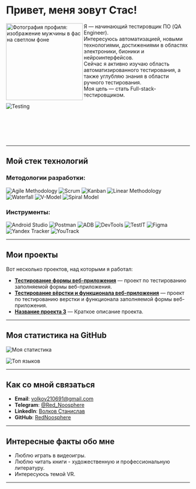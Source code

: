 # Привет, меня зовут Стас! 

<img src="https://sun9-6.userapi.com/impg/3yLUC4tAZOjGoC9Spt5ZxwGpznzZ1hCjCCAEAw/wxKUsOGyzuE.jpg?size=1531x2160&quality=95&sign=95f737af3c0724b48a9cc15f5f07ede8&type=album" alt="Фотография профиля: изображение мужчины в фас на светлом фоне" width="210" align="left" />

Я — начинающий тестировщик ПО (QA Engineer).  
Интересуюсь автоматизацией, новыми технологиями, достижениями в областях электроники, бионики и нейроинтерфейсов.   
Сейчас я активно изучаю область автоматизированного тестирования, а также углубляю знания в области ручного тестирования.  
Моя цель — стать Full-stack-тестировщиком.

![Testing](https://img.shields.io/badge/Testing-0052CC?style=for-the-badge&logo=testing-library&logoColor=white)
<br><br>
<br><br>
<br><br>

---

## Мой стек технологий

### Методологии разработки:
![Agile Methodology](https://img.shields.io/badge/Agile_Methodology-6DB33F?style=for-the-badge&logo=agile&logoColor=white)
![Scrum](https://img.shields.io/badge/Scrum-6DB33F?style=for-the-badge&logo=scrumalliance&logoColor=white)
![Kanban](https://img.shields.io/badge/Kanban-2584FF?style=for-the-badge&logo=kanban&logoColor=white)
![Linear Methodology](https://img.shields.io/badge/Linear_Methodology-0052CC?style=for-the-badge&logo=line&logoColor=white)
![Waterfall](https://img.shields.io/badge/Waterfall-0052CC?style=for-the-badge&logo=water&logoColor=white)
![V-Model](https://img.shields.io/badge/V--Model-0052CC?style=for-the-badge&logo=verizon&logoColor=white)
![Spiral Model](https://img.shields.io/badge/Spiral_Model-FF6F61?style=for-the-badge&logo=circle&logoColor=white)

### Инструменты:
![Android Studio](https://img.shields.io/badge/Android_Studio-3DDC84?style=for-the-badge&logo=android-studio&logoColor=white)
![Postman](https://img.shields.io/badge/Postman-FF6C37?style=for-the-badge&logo=postman&logoColor=white)
![ADB](https://img.shields.io/badge/ADB-3DDC84?style=for-the-badge&logo=android&logoColor=white)
![DevTools](https://img.shields.io/badge/DevTools-4285F4?style=for-the-badge&logo=google-chrome&logoColor=white)
![TestIT](https://img.shields.io/badge/TestIT-0078D7?style=for-the-badge&logo=testin&logoColor=white)
![Figma](https://img.shields.io/badge/Figma-F24E1E?style=for-the-badge&logo=figma&logoColor=white)
![Yandex Tracker](https://img.shields.io/badge/Yandex_Tracker-FF0000?style=for-the-badge&logo=yandex&logoColor=white)
![YouTrack](https://img.shields.io/badge/YouTrack-000000?style=for-the-badge&logo=youtrack&logoColor=white)

---

## Мои проекты

Вот несколько проектов, над которыми я работал:

- **[Тестирование формы веб-приложения](https://github.com/RedNoosphere/Test-cases/blob/main/README.md)** — проект по тестированию заполняемой формы веб-приложения.
- **[Тестирование вёрстки и функционала веб-приложения](https://github.com/RedNoosphere/Check-list-for-layout-and-function/blob/main/Readme.md)** — проект по тестированию верстки и функционала заполняемой формы веб-приложения.
- **[Название проекта 3](ссылка-на-репозиторий)** — Краткое описание проекта.

---

## Моя статистика на GitHub

![Моя статистика](https://github-readme-stats.vercel.app/api?username=RedNoosphere&show_icons=true&theme=radical)

![Топ языков](https://github-readme-stats.vercel.app/api/top-langs/?username=RedNoosphere&layout=compact&theme=radical)

---

## Как со мной связаться

- **Email**: [volkov210691@gmail.com](mailto:volkov210691@gmail.com)
- **Telegram**: [@Red_Noosphere](https://t.me/Red_Noosphere)
- **LinkedIn**: [Волков Станислав](https://www.linkedin.com/in/станислав-волков-5520a922a)
- **GitHub**: [RedNoosphere](https://github.com/RedNoosphere)

---

## Интересные факты обо мне

- Люблю играть в видеоигры.
- Люблю читать книги - художественную и профессиональную литературу.
- Интересуюсь темой VR.

---
